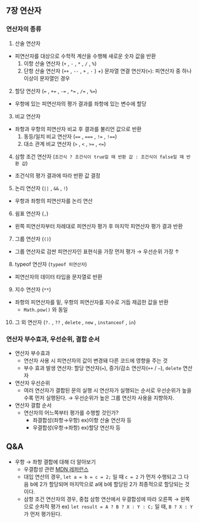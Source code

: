 ## 7장 연산자

### 연산자의 종류

1. 산술 연산자

- 피연산자를 대상으로 수학적 계산을 수행해 새로운 숫자 값을 반환
  1. 이항 산술 연산자 (`+` , `-` , `*` , `/` , `%`)
  2. 단항 산술 연산자 (`++` , `--` , `+` , `-` )
     +) 문자열 연결 연산자(`+`): 피연산자 중 하나 이상이 문자열인 경우

2. 할당 연산자 (`=` , `+=` , `-=` , `*=` , `/=` , `%=`)

- 우항에 있는 피연산자의 평가 결과를 좌항에 있는 변수에 할당

3. 비교 연산자

- 좌항과 우항의 피연산자 비교 후 결과를 불리언 값으로 반환
  1. 동등/일치 비교 연산자 (`==` , `===` , `!=` , `!==`)
  2. 대소 관계 비교 연산자 (`>` , `<` , `>=` , `<=`)

4. 삼항 조건 연산자 (`조건식 ? 조건식이 true일 때 반환 값 : 조건식이 false일 때 반환 값`)

- 조건식의 평가 결과에 따라 반환 값 결정

5. 논리 연산자 (`||` , `&&` , `!`)

- 우항과 좌항의 피연산자를 논리 연산

6. 쉼표 연산자 (`,`)

- 왼쪽 피연산자부터 차례대로 피연산자 평가 후 마지막 피연산자 평가 결과 반환

7. 그룹 연산자 (`()`)

- 그룹 연산자로 감싼 피연산자인 표현식을 가장 먼저 평가 → 우선순위 가장 ↑

8. typeof 연산자 (`typeof 피연산자`)

- 피연산자의 데이터 타입을 문자열로 반환

9. 지수 연산자 (`**`)

- 좌항의 피연산자를 밑, 우항의 피연산자를 지수로 거듭 제곱한 값을 반환
  - `Math.pow()` 와 동일

10. 그 외 연산자 (`?.` , `??` , `delete` , `new` , `instanceof` , `in`)

### 연산자 부수효과, 우선순위, 결합 순서

- 연산자 부수효과
  - 연산자 사용 시 피연산자의 값이 변경돼 다른 코드에 영향을 주는 것
  - 부수 효과 발생 연산자: 할당 연산자(`=`), 증가/감소 연산자(`++` / `—`), `delete` 연산자
- 연산자 우선순위
  - 여러 연산자가 결합된 문의 실행 시 연산자가 실행되는 순서로 우선순위가 높을수록 먼저 실행된다. → 우선순위가 높은 그룹 연산자 사용을 지향하자.
- 연산자 결합 순서
  - 연산자의 어느쪽부터 평가를 수행할 것인가?
    - 좌결합성(좌항→우항) ex)이항 산술 연산자 등
    - 우결합성(우항→좌항) ex)할당 연산자 등

## Q&A

- 우항 → 좌항 결합에 대해 더 알아보기
  - 우결합성 관련 [MDN 레퍼런스](https://developer.mozilla.org/ko/docs/Web/JavaScript/Reference/Operators/Operator_precedence)
  - 대입 연산의 경우, `let a = b = c = 2;` 일 때 `c = 2` 가 먼저 수행되고 그 다음 b에 2가 할당되며 마지막으로 a에 b에 할당된 2가 최종적으로 할당되는 것이다.
  - 삼항 조건 연산자의 경우, 중첩 삼항 연산에서 우결합성에 따라 오른쪽 → 왼쪽으로 순차적 평가 ex) `let result = A ? B ? X : Y : C;` 일 때, `B ? X : Y`가 먼저 평가된다.

